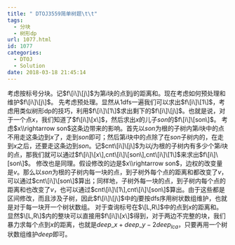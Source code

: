 ```yaml
---
title: " DTOJ3559简单树题\t\t"
tags:
  - 分块
  - 树形dp
url: 1077.html
id: 1077
categories:
  - DTOJ
  - Solution
date: 2018-03-18 21:45:14
---
```


考虑按标号分块。记$f\[i\]\[j\]$为第$i$块的点到$j$的距离和。现在考虑如何预处理和维护$f\[i\]\[j\]$。 先考虑预处理。显然从$1$dfs一遍我们可以求出$f\[i\]\[1\]$，考虑用类似树形dp的技巧，利用$f\[i\]\[1\]$求出剩下的$f\[i\]\[j\]$。也就是说，对于一个点$x$，我们知道了$f\[i\]\[x\]$，然后求出$x$的儿子$son$的$f\[i\]\[son\]$。 考虑$x\\rightarrow son$这条边带来的影响。首先以$son$为根的子树内第$i$块中的点不用走这条边到$x$了，走到$son$即可；然后第$i$块中的点除了在$son$子树内的，在走到$x$之后，还要走这条边到$son$。记$cnt\[i\]\[j\]$为以$j$为根的子树内有多少个第$i$块的点，那我们就可以通过$f\[i\]\[x\],cnt\[i\]\[son\],cnt\[i\]\[1\]$来求出$f\[i\]\[son\]$。 修改也是同理。假设修改的边是$x\\rightarrow son$，边权的改变量是$v$。那么以$son$为根的子树内每一块的点，到子树外每个点的距离和都改变了$v$，可以通过$cnt\[i\]\[son\]$算出；同样地，子树外每一块的点，到子树内每个点的距离和也改变了$v$，也可以通过$cnt\[i\]\[1\],cnt\[i\]\[son\]$算出。由于这些都是区间修改，而且涉及子树，因此$f\[i\]\[j\]$中的$j$要按dfs序用树状数组维护，也就是对于每一块开一个树状数组。 对于查询标号在$\[L,R\]$中的点到$x$的距离和。显然$\[L,R\]$内的整块可以直接用$f\[i\]\[x\]$得到，对于两边不完整的块，我们暴力求每个点到$x$的距离，也就是$deep\_x+deep\_y-2deep_{lca}$，只要再用一个树状数组维护$deep$即可。